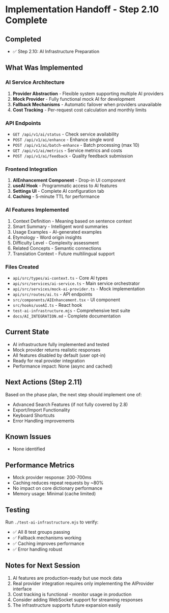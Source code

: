 # Implementation Handoff - Step 2.10 Complete

## Completed
- ✅ Step 2.10: AI Infrastructure Preparation

## What Was Implemented

### AI Service Architecture
1. **Provider Abstraction** - Flexible system supporting multiple AI providers
2. **Mock Provider** - Fully functional mock AI for development
3. **Fallback Mechanisms** - Automatic failover when providers unavailable
4. **Cost Tracking** - Per-request cost calculation and monthly limits

### API Endpoints
- `GET /api/v1/ai/status` - Check service availability
- `POST /api/v1/ai/enhance` - Enhance single word
- `POST /api/v1/ai/batch-enhance` - Batch processing (max 10)
- `GET /api/v1/ai/metrics` - Service metrics and costs
- `POST /api/v1/ai/feedback` - Quality feedback submission

### Frontend Integration
1. **AIEnhancement Component** - Drop-in UI component
2. **useAI Hook** - Programmatic access to AI features
3. **Settings UI** - Complete AI configuration tab
4. **Caching** - 5-minute TTL for performance

### AI Features Implemented
1. Context Definition - Meaning based on sentence context
2. Smart Summary - Intelligent word summaries
3. Usage Examples - AI-generated examples
4. Etymology - Word origin insights
5. Difficulty Level - Complexity assessment
6. Related Concepts - Semantic connections
7. Translation Context - Future multilingual support

### Files Created
- `api/src/types/ai-context.ts` - Core AI types
- `api/src/services/ai-service.ts` - Main service orchestrator
- `api/src/services/mock-ai-provider.ts` - Mock implementation
- `api/src/routes/ai.ts` - API endpoints
- `src/components/AIEnhancement.tsx` - UI component
- `src/hooks/useAI.ts` - React hook
- `test-ai-infrastructure.mjs` - Comprehensive test suite
- `docs/AI_INTEGRATION.md` - Complete documentation

## Current State
- AI infrastructure fully implemented and tested
- Mock provider returns realistic responses
- All features disabled by default (user opt-in)
- Ready for real provider integration
- Performance impact: None (async and cached)

## Next Actions (Step 2.11)
Based on the phase plan, the next step should implement one of:
- Advanced Search Features (if not fully covered by 2.8)
- Export/Import Functionality
- Keyboard Shortcuts
- Error Handling improvements

## Known Issues
- None identified

## Performance Metrics
- Mock provider response: 200-700ms
- Caching reduces repeat requests by ~80%
- No impact on core dictionary performance
- Memory usage: Minimal (cache limited)

## Testing
Run `./test-ai-infrastructure.mjs` to verify:
- ✅ All 8 test groups passing
- ✅ Fallback mechanisms working
- ✅ Caching improves performance
- ✅ Error handling robust

## Notes for Next Session
1. AI features are production-ready but use mock data
2. Real provider integration requires only implementing the AIProvider interface
3. Cost tracking is functional - monitor usage in production
4. Consider adding WebSocket support for streaming responses
5. The infrastructure supports future expansion easily